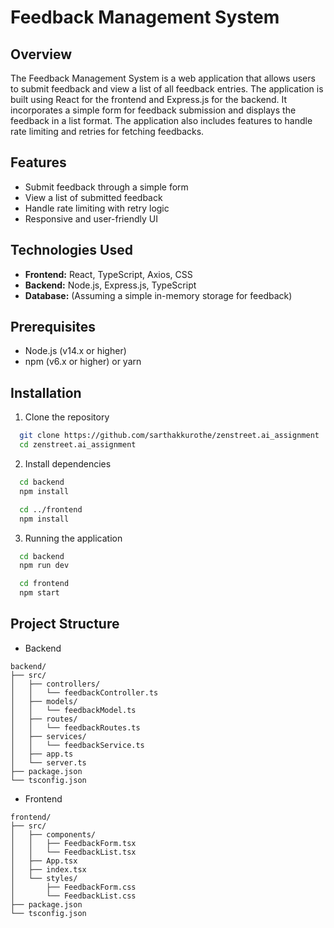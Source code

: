 # Feedback Management System

## Overview

The Feedback Management System is a web application that allows users to submit feedback and view a list of all feedback entries. The application is built using React for the frontend and Express.js for the backend. It incorporates a simple form for feedback submission and displays the feedback in a list format. The application also includes features to handle rate limiting and retries for fetching feedbacks.
## Features

- Submit feedback through a simple form
- View a list of submitted feedback
- Handle rate limiting with retry logic
- Responsive and user-friendly UI
## Technologies Used

- **Frontend:** React, TypeScript, Axios, CSS
- **Backend:** Node.js, Express.js, TypeScript
- **Database:** (Assuming a simple in-memory storage for feedback)

## Prerequisites

- Node.js (v14.x or higher)
- npm (v6.x or higher) or yarn

## Installation

1. Clone the repository

```bash
  git clone https://github.com/sarthakkurothe/zenstreet.ai_assignment
  cd zenstreet.ai_assignment
```

2. Install dependencies

```bash
  cd backend
  npm install
```
```bash
  cd ../frontend
  npm install
```
3. Running the application

```bash
  cd backend
  npm run dev
```
```bash
  cd frontend
  npm start
``` 
## Project Structure

- Backend

```
backend/
├── src/
│   ├── controllers/
│   │   └── feedbackController.ts
│   ├── models/
│   │   └── feedbackModel.ts
│   ├── routes/
│   │   └── feedbackRoutes.ts
│   ├── services/
│   │   └── feedbackService.ts
│   ├── app.ts
│   └── server.ts
├── package.json
└── tsconfig.json
```

- Frontend

```
frontend/
├── src/
│   ├── components/
│   │   ├── FeedbackForm.tsx
│   │   └── FeedbackList.tsx
│   ├── App.tsx
│   ├── index.tsx
│   └── styles/
│       ├── FeedbackForm.css
│       └── FeedbackList.css
├── package.json
└── tsconfig.json
```

